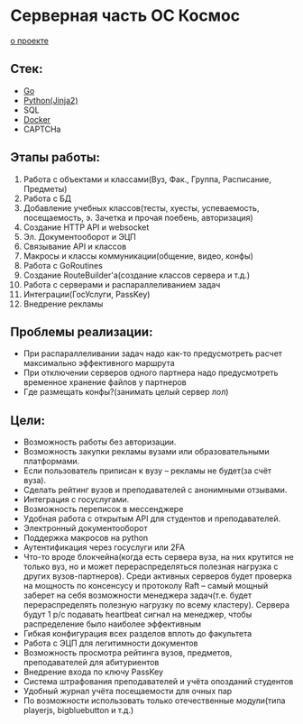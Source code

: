 # Серверная часть ОС Космос
[о проекте](https://github.com/voskhod-1/cosmos-server/blob/main/info.md)

## Стек:
- [Go](https://go.dev/)
- [Python(Jinja2)](https://python.org/)
- SQL
- [Docker](https://docker.com/)
- CAPTCHa

## Этапы работы:
1. Работа с объектами и классами(Вуз, Фак., Группа, Расписание, Предметы)
2. Работа с БД
3. Добавление учебных классов(тесты, хуесты, успеваемость, посещаемость, э. Зачетка и прочая поебень, авторизация)
4. Создание HTTP API и websocket
5. Эл. Документооборот и ЭЦП
6. Связывание API и классов
7. Макросы и классы коммуникации(общение, видео, конфы)
8. Работа с GoRoutines
9. Создание RouteBuilder'а(создание классов сервера и т.д.)
10. Работа с серверами и распараллеливанием задач
11. Интеграции(ГосУслуги, PassKey)
12. Внедрение рекламы


## Проблемы реализации:
- При распараллеливании задач надо как-то предусмотреть расчет максимально эффективного маршрута
- При отключении серверов одного партнера надо предусмотреть временное хранение файлов у партнеров
- Где размещать конфы?(занимать целый сервер лол)

## Цели:
- Возможность работы без авторизации.
- Возможность закупки рекламы вузами или образовательными платформами.
- Если пользователь приписан к вузу – рекламы не будет(за счёт вуза).
- Сделать рейтинг вузов и преподавателей с анонимными отзывами.
- Интеграция с госуслугами.
- Возможность переписок в мессенджере
- Удобная работа с открытым API для студентов и преподавателей.
- Электронный документооборот
- Поддержка макросов на python
- Аутентификация через госуслуги или 2FA
- Что-то вроде блокчейна(когда есть сервера вуза, на них крутится не только вуз, но и может перераспределяться полезная нагрузка с других вузов-партнеров). Среди активных серверов будет проверка на мощность по консенсусу и протоколу Raft – самый мощный заберет на себя возможности менеджера задач(т.е. будет перераспределять полезную нагрузку по всему кластеру). Сервера будут 1 р/с подавать heartbeat сигнал на менеджер, чтобы распределение было наиболее эффективным
- Гибкая конфигурация всех разделов вплоть до факультета
- Работа с ЭЦП для легитимности документов
- Возможность просмотра рейтинга вузов, предметов, преподавателей для абитуриентов
- Внедрение входа по ключу PassKey
- Система штрафования преподавателей и учёта опозданий студентов
- Удобный журнал учёта посещаемости для очных пар
- По возможности использовать только отечественные модули(типа playerjs, bigbluebutton и т.д.)
